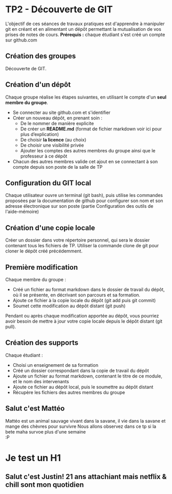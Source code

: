# TP2 - Découverte de GIT
L'objectif de ces séances de travaux pratiques est d'apprendre à manipuler git en créant et en alimentant un dépôt permettant la mutualisation de vos prises de notes de cours.
**Prérequis :** chaque étudiant s'est créé un compte sur github.com

## Création des groupes
Découverte de GIT.

## Création d'un dépôt
Chaque groupe réalise les étapes suivantes, en utilisant le compte d'un **seul membre du groupe**.

- Se connecter au site github.com et s'identifier
- Créer un nouveau dépôt, en prenant soin :
  - De le nommer de manière explicite
  - De créer un **README.md** (format de fichier markdown voir ici pour plus d’explication)
  - De choisir **la licence** (au choix)
  - De choisir une visibilité privée
  - Ajouter les comptes des autres membres du groupe ainsi que le professeur à ce dépôt
- Chacun des autres membres valide cet ajout en se connectant à son compte depuis son poste de la salle de TP

## Configuration du GIT local
Chaque utilisateur ouvre un terminal (git bash), puis utilise les commandes proposées par la documentation de github pour configurer son nom et son adresse électronique sur son poste (partie Configuration des outils de l'aide-mémoire)

## Création d'une copie locale
Créer un dossier dans votre répertoire personnel, qui sera le dossier contenant tous les fichiers de TP. Utiliser la commande clone de git pour cloner le dépôt créé précédemment.

## Première modification
Chaque membre du groupe :
- Créé un fichier au format markdown dans le dossier de travail du dépôt, où il se présente, en décrivant son parcours et sa formation.
- Ajoute ce fichier à la copie locale du dépôt (git add puis git commit)
- Soumet cette modification au dépôt distant (git push)

Pendant ou après chaque modification apportée au dépôt, vous pourriez avoir besoin de mettre à jour votre copie locale depuis le dépôt distant (git pull).

## Création des supports
Chaque étudiant :
- Choisi un enseignement de sa formation
- Créé un dossier correspondant dans la copie de travail du dépôt
- Ajoute un fichier au format markdown, contenant le titre de ce module, et le nom des intervenants
- Ajoute ce fichier au dépôt local, puis le soumettre au dépôt distant
- Récupère les fichiers des autres membres du groupe

## Salut c'est Mattéo
Mattéo est un animal sauvage vivant dans la savane, il vie dans la savane et mange des chèvres pour survivre
Nous allons observez dans ce tp si la bete maha survoe plus d'une semaine <br>
:P
<h1> Je test un H1</h1>

## Salut c'est Justin! 21 ans attachiant mais netflix & chill sont mon quotidien

